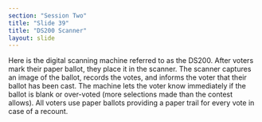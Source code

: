 ```yaml
---
section: "Session Two"
title: "Slide 39"
title: "DS200 Scanner"
layout: slide
---
```


Here is the digital scanning machine referred to as the DS200.  After voters mark their paper ballot, they place it in the scanner. The scanner captures an image of the ballot, records the votes, and informs the voter that their ballot has been cast. The machine lets the voter know immediately if the ballot is blank or over-voted (more selections made than the contest allows). All voters use paper ballots providing a paper trail for every vote in case of a recount.
